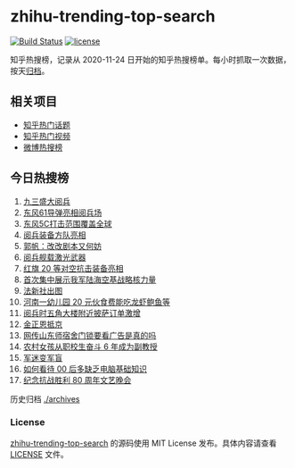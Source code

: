 # zhihu-trending-top-search

[![Build Status](https://github.com/justjavac/zhihu-trending-top-search/workflows/ci/badge.svg?branch=main)](https://github.com/justjavac/zhihu-trending-top-search/actions)
[![license](https://img.shields.io/github/license/justjavac/zhihu-trending-top-search)](https://github.com/justjavac/zhihu-trending-top-search/blob/main/LICENSE)

知乎热搜榜，记录从 2020-11-24 日开始的知乎热搜榜单。每小时抓取一次数据，按天[归档](./archives)。

## 相关项目

- [知乎热门话题](https://github.com/justjavac/zhihu-trending-hot-questions)
- [知乎热门视频](https://github.com/justjavac/zhihu-trending-hot-video)
- [微博热搜榜](https://github.com/justjavac/weibo-trending-hot-search)

## 今日热搜榜

<!-- BEGIN -->
<!-- 最后更新时间 Thu Sep 04 2025 07:17:33 GMT+0800 (China Standard Time) -->

1. [九三盛大阅兵](https://www.zhihu.com/search?q=%E4%B9%9D%E4%B8%89%E7%9B%9B%E5%A4%A7%E9%98%85%E5%85%B5)
1. [东风61导弹亮相阅兵场](https://www.zhihu.com/search?q=%E4%B8%9C%E9%A3%8E61%E5%AF%BC%E5%BC%B9%E4%BA%AE%E7%9B%B8%E9%98%85%E5%85%B5%E5%9C%BA)
1. [东风5C打击范围覆盖全球](https://www.zhihu.com/search?q=%E4%B8%9C%E9%A3%8E5C%E6%89%93%E5%87%BB%E8%8C%83%E5%9B%B4%E8%A6%86%E7%9B%96%E5%85%A8%E7%90%83)
1. [阅兵装备方队亮相](https://www.zhihu.com/search?q=%E9%98%85%E5%85%B5%E8%A3%85%E5%A4%87%E6%96%B9%E9%98%9F%E4%BA%AE%E7%9B%B8)
1. [郭帆：改改剧本又何妨](https://www.zhihu.com/search?q=%E9%83%AD%E5%B8%86%EF%BC%9A%E6%94%B9%E6%94%B9%E5%89%A7%E6%9C%AC%E5%8F%88%E4%BD%95%E5%A6%A8)
1. [阅兵舰载激光武器](https://www.zhihu.com/search?q=%E9%98%85%E5%85%B5%E8%88%B0%E8%BD%BD%E6%BF%80%E5%85%89%E6%AD%A6%E5%99%A8)
1. [红旗 20 等对空抗击装备亮相](https://www.zhihu.com/search?q=%E7%BA%A2%E6%97%97%2020%20%E7%AD%89%E5%AF%B9%E7%A9%BA%E6%8A%97%E5%87%BB%E8%A3%85%E5%A4%87%E4%BA%AE%E7%9B%B8)
1. [首次集中展示我军陆海空基战略核力量](https://www.zhihu.com/search?q=%E9%A6%96%E6%AC%A1%E9%9B%86%E4%B8%AD%E5%B1%95%E7%A4%BA%E6%88%91%E5%86%9B%E9%99%86%E6%B5%B7%E7%A9%BA%E5%9F%BA%E6%88%98%E7%95%A5%E6%A0%B8%E5%8A%9B%E9%87%8F)
1. [法新社出图](https://www.zhihu.com/search?q=%E6%B3%95%E6%96%B0%E7%A4%BE%E5%87%BA%E5%9B%BE)
1. [河南一幼儿园 20 元伙食费能吃龙虾鲍鱼等](https://www.zhihu.com/search?q=%E6%B2%B3%E5%8D%97%E4%B8%80%E5%B9%BC%E5%84%BF%E5%9B%AD%2020%20%E5%85%83%E4%BC%99%E9%A3%9F%E8%B4%B9%E8%83%BD%E5%90%83%E9%BE%99%E8%99%BE%E9%B2%8D%E9%B1%BC%E7%AD%89)
1. [阅兵时五角大楼附近披萨订单激增](https://www.zhihu.com/search?q=%E9%98%85%E5%85%B5%E6%97%B6%E4%BA%94%E8%A7%92%E5%A4%A7%E6%A5%BC%E9%99%84%E8%BF%91%E6%8A%AB%E8%90%A8%E8%AE%A2%E5%8D%95%E6%BF%80%E5%A2%9E)
1. [金正恩抵京](https://www.zhihu.com/search?q=%E9%87%91%E6%AD%A3%E6%81%A9%E6%8A%B5%E4%BA%AC)
1. [网传山东师宿舍门锁要看广告是真的吗](https://www.zhihu.com/search?q=%E7%BD%91%E4%BC%A0%E5%B1%B1%E4%B8%9C%E5%B8%88%E5%AE%BF%E8%88%8D%E9%97%A8%E9%94%81%E8%A6%81%E7%9C%8B%E5%B9%BF%E5%91%8A%E6%98%AF%E7%9C%9F%E7%9A%84%E5%90%97)
1. [农村女孩从职校生奋斗 6 年成为副教授](https://www.zhihu.com/search?q=%E5%86%9C%E6%9D%91%E5%A5%B3%E5%AD%A9%E4%BB%8E%E8%81%8C%E6%A0%A1%E7%94%9F%E5%A5%8B%E6%96%97%206%20%E5%B9%B4%E6%88%90%E4%B8%BA%E5%89%AF%E6%95%99%E6%8E%88)
1. [军迷变军盲](https://www.zhihu.com/search?q=%E5%86%9B%E8%BF%B7%E5%8F%98%E5%86%9B%E7%9B%B2)
1. [如何看待 00 后多缺乏电脑基础知识](https://www.zhihu.com/search?q=%E5%A6%82%E4%BD%95%E7%9C%8B%E5%BE%85%2000%20%E5%90%8E%E5%A4%9A%E7%BC%BA%E4%B9%8F%E7%94%B5%E8%84%91%E5%9F%BA%E7%A1%80%E7%9F%A5%E8%AF%86)
1. [纪念抗战胜利 80 周年文艺晚会](https://www.zhihu.com/search?q=%E7%BA%AA%E5%BF%B5%E6%8A%97%E6%88%98%E8%83%9C%E5%88%A9%2080%20%E5%91%A8%E5%B9%B4%E6%96%87%E8%89%BA%E6%99%9A%E4%BC%9A)

<!-- END -->

历史归档 [./archives](./archives)

### License

[zhihu-trending-top-search](https://github.com/justjavac/zhihu-trending-top-search) 的源码使用 MIT License
发布。具体内容请查看 [LICENSE](./LICENSE) 文件。
